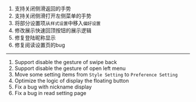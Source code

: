 1. 支持关闭侧滑返回的手势
2. 支持关闭侧滑打开左侧菜单的手势
3. 将部分设置项从`样式设置`中移入`偏好设置`
4. 修改展示快速回顶按钮的展示逻辑
5. 修复登陆昵称显示
6. 修复阅读设置页的bug

------------------------------------------------------------------------------------------

1. Support disable the gesture of swipe back
2. Support disable the gesture of open left menu
3. Move some setting items from `Style Setting` to `Preference Setting`
4. Optimize the logic of display the floating button
5. Fix a bug with nickname display
6. Fix a bug in read setting page